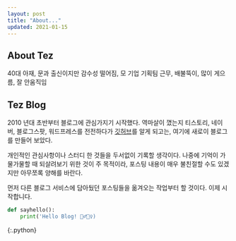 ```yaml
---
layout: post
title: "About..."
updated: 2021-01-15
---
```


## About Tez

40대 아재, 문과 출신이지만 감수성 떨어짐, 모 기업 기획팀 근무, 배불뚝이, 많이 게으름, 잘 안움직임

## Tez Blog

2010 년대 초반부터 블로그에 관심가지기 시작했다. 역마살이 꼈는지 티스토리, 네이버, 블로그스팟, 워드프레스를 전전하다가 [깃허브](https://github.com/)를 알게 되고는, 여기에 새로이 블로그를 만들어 보았다.

개인적인 관심사항이나 스터디 한 것들을 두서없이 기록할 생각이다. 나중에 기억이 가물가물할 때 되살려보기 위한 것이 주 목적이라, 포스팅 내용이 매우 불친절할 수도 있겠지만 아무쪼록 양해를 바란다.

먼저 다른 블로그 서비스에 담아뒀던 포스팅들을 옮겨오는 작업부터 할 것이다. 이제 시작합니다.

```py
def sayhello():
    print('Hello Blog! 🙋‍♂️🙋‍♀️)
```
{:.python}